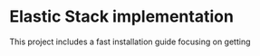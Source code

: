 # Elastic Stack implementation

This project includes a fast installation guide focusing on getting 
